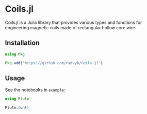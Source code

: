 # Coils.jl

Coils.jl is a Julia library that provides various types and functions for engineering magnetic coils made of rectangular hollow core wire.

## Installation

```julia
using Pkg

Pkg.add("https://github.com/ryd-yb/Coils.jl")
```

## Usage

See the notebooks in `example`:

```julia
using Pluto

Pluto.run()
```